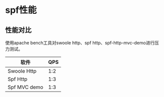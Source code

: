 # spf性能
## 性能对比
使用apache bench工具对swoole http、spf http、spf-http-mvc-demo进行压力测试。

| 软件 | QPS |
| -- | -- |
| Swoole Http  | 1:2 |
| Spf Http     | 1:3 |
| Spf MVC demo | 1:3 |




